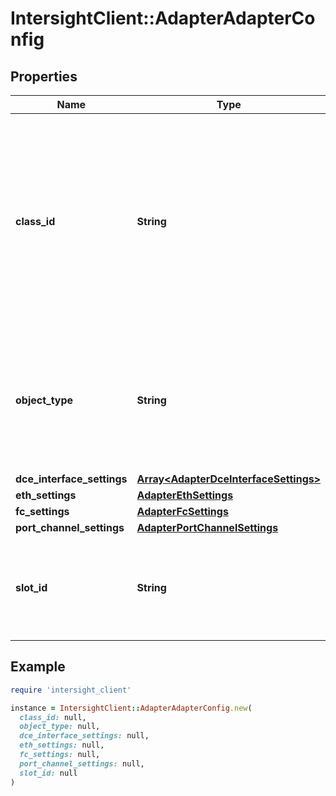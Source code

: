 # IntersightClient::AdapterAdapterConfig

## Properties

| Name | Type | Description | Notes |
| ---- | ---- | ----------- | ----- |
| **class_id** | **String** | The fully-qualified name of the instantiated, concrete type. This property is used as a discriminator to identify the type of the payload when marshaling and unmarshaling data. | [default to &#39;adapter.AdapterConfig&#39;] |
| **object_type** | **String** | The fully-qualified name of the instantiated, concrete type. The value should be the same as the &#39;ClassId&#39; property. | [default to &#39;adapter.AdapterConfig&#39;] |
| **dce_interface_settings** | [**Array&lt;AdapterDceInterfaceSettings&gt;**](AdapterDceInterfaceSettings.md) |  | [optional] |
| **eth_settings** | [**AdapterEthSettings**](AdapterEthSettings.md) |  | [optional] |
| **fc_settings** | [**AdapterFcSettings**](AdapterFcSettings.md) |  | [optional] |
| **port_channel_settings** | [**AdapterPortChannelSettings**](AdapterPortChannelSettings.md) |  | [optional] |
| **slot_id** | **String** | PCIe slot where the VIC adapter is installed. Supported values are (1-15) and MLOM. | [optional] |

## Example

```ruby
require 'intersight_client'

instance = IntersightClient::AdapterAdapterConfig.new(
  class_id: null,
  object_type: null,
  dce_interface_settings: null,
  eth_settings: null,
  fc_settings: null,
  port_channel_settings: null,
  slot_id: null
)
```

